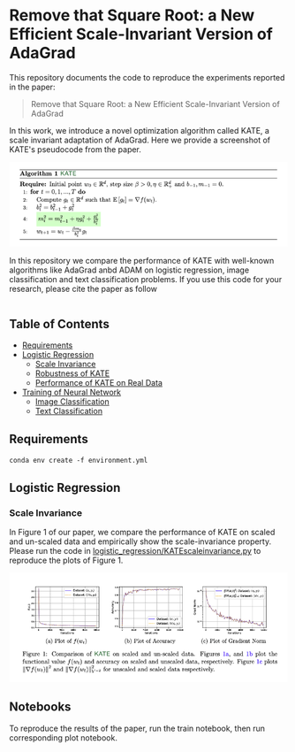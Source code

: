# Remove that Square Root: a New Efficient Scale-Invariant Version of AdaGrad

This repository documents the code to reproduce the experiments reported in the paper:
> Remove that Square Root: a New Efficient Scale-Invariant Version of AdaGrad

In this work, we introduce a novel optimization algorithm called KATE, a scale invariant adaptation of AdaGrad. Here we provide a screenshot of KATE's pseudocode from the paper.

![KATE pseudocode](image/KATE_pseudocode.png)

In this repository we compare the performance of KATE with well-known algorithms like AdaGrad anbd ADAM on logistic regression, image classification and text classification problems. If you use this code for your research, please cite the paper as follow

```

```

## Table of Contents

<!--ts-->
   * [Requirements](#requirements)
   * [Logistic Regression](#logistic-regression)
      * [Scale Invariance](#scale-invariance)
      * [Robustness of KATE](#robustness-KATE)
      * [Performance of KATE on Real Data](#KATE-real-data)
   * [Training of Neural Network](#neural-network)
     * [Image Classification](#image-classification)
     * [Text Classification](#text-classification)
<!--te-->

## Requirements
```setup
conda env create -f environment.yml
```

## Logistic Regression

### Scale Invariance 

In Figure 1 of our paper, we compare the performance of KATE on scaled and un-scaled data and empirically show the scale-invariance property. Please run the code in [logistic_regression/KATEscaleinvariance.py](logistic_regression/KATEscaleinvariance.py) to reproduce the plots of Figure 1.

![Scale Invariance](image/scale_invariance.png)

## Notebooks
To reproduce the results of the paper, run the train notebook, then run corresponding plot notebook.
